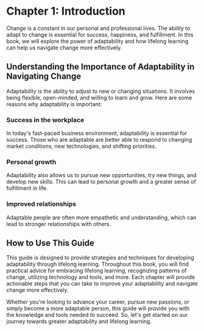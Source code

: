 Chapter 1: Introduction
=======================

Change is a constant in our personal and professional lives. The ability to adapt to change is essential for success, happiness, and fulfillment. In this book, we will explore the power of adaptability and how lifelong learning can help us navigate change more effectively.

Understanding the Importance of Adaptability in Navigating Change
-----------------------------------------------------------------

Adaptability is the ability to adjust to new or changing situations. It involves being flexible, open-minded, and willing to learn and grow. Here are some reasons why adaptability is important:

### Success in the workplace

In today's fast-paced business environment, adaptability is essential for success. Those who are adaptable are better able to respond to changing market conditions, new technologies, and shifting priorities.

### Personal growth

Adaptability also allows us to pursue new opportunities, try new things, and develop new skills. This can lead to personal growth and a greater sense of fulfillment in life.

### Improved relationships

Adaptable people are often more empathetic and understanding, which can lead to stronger relationships with others.

How to Use This Guide
---------------------

This guide is designed to provide strategies and techniques for developing adaptability through lifelong learning. Throughout this book, you will find practical advice for embracing lifelong learning, recognizing patterns of change, utilizing technology and tools, and more. Each chapter will provide actionable steps that you can take to improve your adaptability and navigate change more effectively.

Whether you're looking to advance your career, pursue new passions, or simply become a more adaptable person, this guide will provide you with the knowledge and tools needed to succeed. So, let's get started on our journey towards greater adaptability and lifelong learning.
